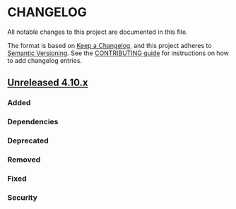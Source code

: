 # CHANGELOG
All notable changes to this project are documented in this file.

The format is based on [Keep a Changelog](https://keepachangelog.com/en/1.0.0/), and this project adheres to [Semantic Versioning](https://semver.org/spec/v2.0.0.html). See the [CONTRIBUTING guide](./CONTRIBUTING.md#Changelog) for instructions on how to add changelog entries.

## [Unreleased 4.10.x]
### Added

### Dependencies

### Deprecated

### Removed

### Fixed

### Security

[Unreleased 4.10.x]: https://github.com/wazuh/wazuh-indexer/compare/4.10.1...4.10.2
